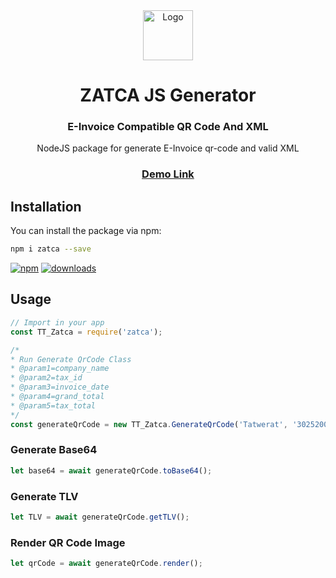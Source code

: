 <div id="top"></div>
<div align="center"> 
  <a href="https://salla.dev"> 
    <img src="https://www.tatwerat.com/downloads/zatca-js-icon.svg" alt="Logo" width="80" height="80"> 
  </a>
  <h1 align="center">ZATCA JS Generator</h1>
  <h3>E-Invoice Compatible QR Code And XML</h3>
  <p align="center">    NodeJS package for generate E-Invoice qr-code and valid XML </p>
  <h3><a href="https://www.zatcajs.tatwerat.com">Demo Link</a></h3>
</div>


## Installation

You can install the package via npm:

```bash
npm i zatca --save
```
[![npm](https://img.shields.io/npm/v/zatca.svg)](https://www.npmjs.com/package/zatca)  [![downloads](https://img.shields.io/npm/dm/zatca.svg)](https://npmjs.org/package/zatca)

## Usage

```js
// Import in your app
const TT_Zatca = require('zatca');

/*
* Run Generate QrCode Class
* @param1=company_name
* @param2=tax_id
* @param3=invoice_date
* @param4=grand_total
* @param5=tax_total
*/
const generateQrCode = new TT_Zatca.GenerateQrCode('Tatwerat', '302520021521453', '2011-10-05T14:48:00.000Z', 100.00, 15.00);
```

### Generate Base64

```js
let base64 = await generateQrCode.toBase64();
```

### Generate TLV

```js
let TLV = await generateQrCode.getTLV();
```

### Render QR Code Image

```js
let qrCode = await generateQrCode.render();
```
